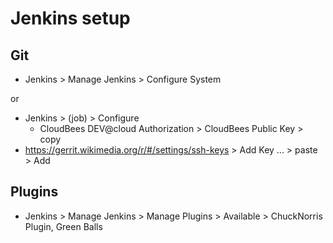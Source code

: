# Jenkins setup

## Git

- Jenkins > Manage Jenkins > Configure System

or

- Jenkins > (job) > Configure
  - CloudBees DEV@cloud Authorization > CloudBees Public Key > copy
- https://gerrit.wikimedia.org/r/#/settings/ssh-keys > Add Key ... > paste > Add

## Plugins

- Jenkins > Manage Jenkins > Manage Plugins > Available > ChuckNorris Plugin, Green Balls
